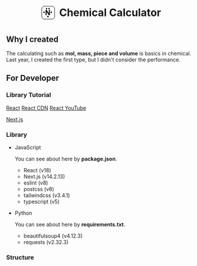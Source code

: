 # <div style="display: flex; justify-content: center; align-items: center;"><img src="./public/n-electro-icon.svg" width="28" style="border: 1px solid black; padding: 3px; margin: 12px; border-radius: 8px" />Chemical Calculator</div>

## Why I created

The calculating such as **mol, mass, piece and volume** is basics in chemical.
Last year, I created the first type, but I didn't consider the performance.

## For Developer

### Library Tutorial

[React](https://ja.react.dev/learn)
[React CDN](https://qiita.com/JustifyBaby/items/cedb7d904c409ef17829)
[React YouTube](https://www.youtube.com/watch?v=nRCNL9T3J98)

[Next.js](https://qiita.com/takubii/items/c33d5dbadbcae8f017e3)

### Library

- JavaScript

  You can see about here by **package.json**.

  - React (v18)
  - Next.js (v14.2.13)
  - eslint (v8)
  - postcss (v8)
  - tailwindcss (v3.4.1)
  - typescript (v5)

- Python

  You can see about here by **requirements.txt**.

  - beautifulsoup4 (v4.12.3)
  - requests (v2.32.3)

### Structure
